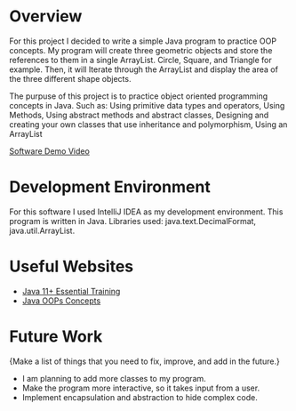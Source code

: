 # Overview

For this project I decided to write a simple Java program to practice OOP concepts. My program will create three geometric objects and store the 
references to them in a single ArrayList. Circle, Square, and Triangle for example. Then, it 
will Iterate through the ArrayList and display the area of the three different shape objects.

The purpuse of this project is to practice object oriented programming concepts in Java. Such as: Using primitive data types and operators, Using Methods, Using abstract methods and abstract classes, Designing and creating your own classes that use inheritance and polymorphism, Using an ArrayList

[Software Demo Video](http://youtube.link.goes.here)

# Development Environment

For this software I used IntelliJ IDEA as my development environment.
This program is written in Java. Libraries used: java.text.DecimalFormat, java.util.ArrayList.

# Useful Websites

- [Java 11+ Essential Training](https://www.linkedin.com/learning/java-11-plus-essential-training)
- [Java OOPs Concepts](https://www.javatpoint.com/java-oops-concepts)

# Future Work

{Make a list of things that you need to fix, improve, and add in the future.}

- I am planning to add more classes to my program. 
- Make the program more interactive, so it takes input from a user.
- Implement encapsulation and abstraction to hide complex code.
